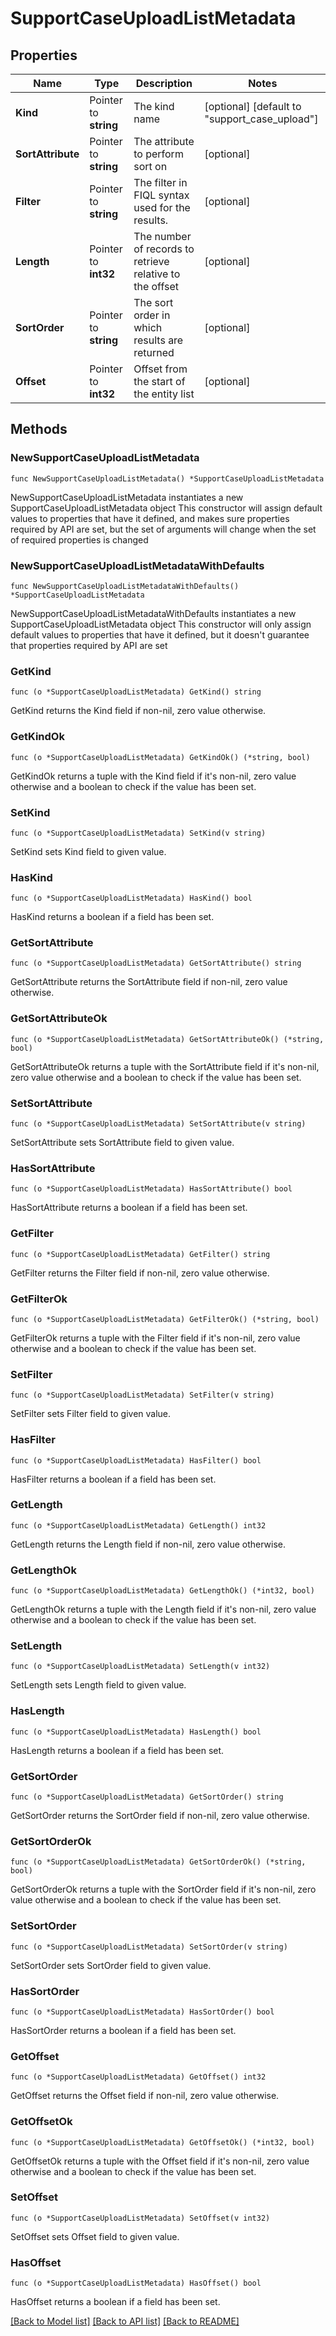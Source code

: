 # SupportCaseUploadListMetadata

## Properties

Name | Type | Description | Notes
------------ | ------------- | ------------- | -------------
**Kind** | Pointer to **string** | The kind name | [optional] [default to "support_case_upload"]
**SortAttribute** | Pointer to **string** | The attribute to perform sort on | [optional] 
**Filter** | Pointer to **string** | The filter in FIQL syntax used for the results. | [optional] 
**Length** | Pointer to **int32** | The number of records to retrieve relative to the offset | [optional] 
**SortOrder** | Pointer to **string** | The sort order in which results are returned | [optional] 
**Offset** | Pointer to **int32** | Offset from the start of the entity list | [optional] 

## Methods

### NewSupportCaseUploadListMetadata

`func NewSupportCaseUploadListMetadata() *SupportCaseUploadListMetadata`

NewSupportCaseUploadListMetadata instantiates a new SupportCaseUploadListMetadata object
This constructor will assign default values to properties that have it defined,
and makes sure properties required by API are set, but the set of arguments
will change when the set of required properties is changed

### NewSupportCaseUploadListMetadataWithDefaults

`func NewSupportCaseUploadListMetadataWithDefaults() *SupportCaseUploadListMetadata`

NewSupportCaseUploadListMetadataWithDefaults instantiates a new SupportCaseUploadListMetadata object
This constructor will only assign default values to properties that have it defined,
but it doesn't guarantee that properties required by API are set

### GetKind

`func (o *SupportCaseUploadListMetadata) GetKind() string`

GetKind returns the Kind field if non-nil, zero value otherwise.

### GetKindOk

`func (o *SupportCaseUploadListMetadata) GetKindOk() (*string, bool)`

GetKindOk returns a tuple with the Kind field if it's non-nil, zero value otherwise
and a boolean to check if the value has been set.

### SetKind

`func (o *SupportCaseUploadListMetadata) SetKind(v string)`

SetKind sets Kind field to given value.

### HasKind

`func (o *SupportCaseUploadListMetadata) HasKind() bool`

HasKind returns a boolean if a field has been set.

### GetSortAttribute

`func (o *SupportCaseUploadListMetadata) GetSortAttribute() string`

GetSortAttribute returns the SortAttribute field if non-nil, zero value otherwise.

### GetSortAttributeOk

`func (o *SupportCaseUploadListMetadata) GetSortAttributeOk() (*string, bool)`

GetSortAttributeOk returns a tuple with the SortAttribute field if it's non-nil, zero value otherwise
and a boolean to check if the value has been set.

### SetSortAttribute

`func (o *SupportCaseUploadListMetadata) SetSortAttribute(v string)`

SetSortAttribute sets SortAttribute field to given value.

### HasSortAttribute

`func (o *SupportCaseUploadListMetadata) HasSortAttribute() bool`

HasSortAttribute returns a boolean if a field has been set.

### GetFilter

`func (o *SupportCaseUploadListMetadata) GetFilter() string`

GetFilter returns the Filter field if non-nil, zero value otherwise.

### GetFilterOk

`func (o *SupportCaseUploadListMetadata) GetFilterOk() (*string, bool)`

GetFilterOk returns a tuple with the Filter field if it's non-nil, zero value otherwise
and a boolean to check if the value has been set.

### SetFilter

`func (o *SupportCaseUploadListMetadata) SetFilter(v string)`

SetFilter sets Filter field to given value.

### HasFilter

`func (o *SupportCaseUploadListMetadata) HasFilter() bool`

HasFilter returns a boolean if a field has been set.

### GetLength

`func (o *SupportCaseUploadListMetadata) GetLength() int32`

GetLength returns the Length field if non-nil, zero value otherwise.

### GetLengthOk

`func (o *SupportCaseUploadListMetadata) GetLengthOk() (*int32, bool)`

GetLengthOk returns a tuple with the Length field if it's non-nil, zero value otherwise
and a boolean to check if the value has been set.

### SetLength

`func (o *SupportCaseUploadListMetadata) SetLength(v int32)`

SetLength sets Length field to given value.

### HasLength

`func (o *SupportCaseUploadListMetadata) HasLength() bool`

HasLength returns a boolean if a field has been set.

### GetSortOrder

`func (o *SupportCaseUploadListMetadata) GetSortOrder() string`

GetSortOrder returns the SortOrder field if non-nil, zero value otherwise.

### GetSortOrderOk

`func (o *SupportCaseUploadListMetadata) GetSortOrderOk() (*string, bool)`

GetSortOrderOk returns a tuple with the SortOrder field if it's non-nil, zero value otherwise
and a boolean to check if the value has been set.

### SetSortOrder

`func (o *SupportCaseUploadListMetadata) SetSortOrder(v string)`

SetSortOrder sets SortOrder field to given value.

### HasSortOrder

`func (o *SupportCaseUploadListMetadata) HasSortOrder() bool`

HasSortOrder returns a boolean if a field has been set.

### GetOffset

`func (o *SupportCaseUploadListMetadata) GetOffset() int32`

GetOffset returns the Offset field if non-nil, zero value otherwise.

### GetOffsetOk

`func (o *SupportCaseUploadListMetadata) GetOffsetOk() (*int32, bool)`

GetOffsetOk returns a tuple with the Offset field if it's non-nil, zero value otherwise
and a boolean to check if the value has been set.

### SetOffset

`func (o *SupportCaseUploadListMetadata) SetOffset(v int32)`

SetOffset sets Offset field to given value.

### HasOffset

`func (o *SupportCaseUploadListMetadata) HasOffset() bool`

HasOffset returns a boolean if a field has been set.


[[Back to Model list]](../README.md#documentation-for-models) [[Back to API list]](../README.md#documentation-for-api-endpoints) [[Back to README]](../README.md)



